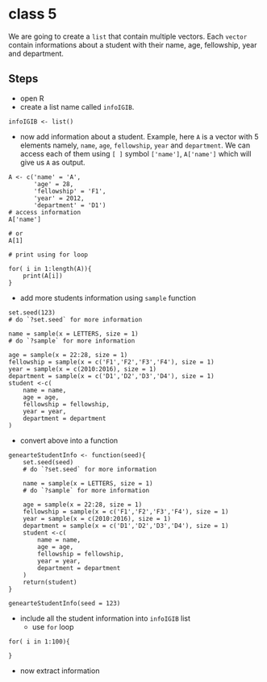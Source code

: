 # class 5

We are going to create a `list` that contain multiple vectors. Each `vector` contain informations
about a student with their name, age, fellowship, year and department.

## Steps

- open R
- create a list name called `infoIGIB`.
```{R}
infoIGIB <- list()

```
- now add information about a student. 
  Example, here `A` is a vector with 5 elements namely, `name`, `age`, `fellowship`, `year` and `department`.
  We can access each of them using `[ ]` symbol `['name']`, `A['name']` which will give us `A` as output.
```{R}
A <- c('name' = 'A',
       'age' = 28,
       'fellowship' = 'F1',
       'year' = 2012,
       'department' = 'D1')
# access information 
A['name']

# or 
A[1]

# print using for loop

for( i in 1:length(A)){
	print(A[i])
}

```
- add more students information using `sample` function
```{R}
set.seed(123)
# do `?set.seed` for more information

name = sample(x = LETTERS, size = 1)
# do `?sample` for more information

age = sample(x = 22:28, size = 1)
fellowship = sample(x = c('F1','F2','F3','F4'), size = 1)
year = sample(x = c(2010:2016), size = 1)
department = sample(x = c('D1','D2','D3','D4'), size = 1)
student <-c(
    name = name,
    age = age,
    fellowship = fellowship,
    year = year,
    department = department
)

```
- convert above into a function
```{R}
genearteStudentInfo <- function(seed){
	set.seed(seed)
	# do `?set.seed` for more information

	name = sample(x = LETTERS, size = 1)
	# do `?sample` for more information

	age = sample(x = 22:28, size = 1)
	fellowship = sample(x = c('F1','F2','F3','F4'), size = 1)
	year = sample(x = c(2010:2016), size = 1)
	department = sample(x = c('D1','D2','D3','D4'), size = 1)
	student <-c(
		name = name,
		age = age,
		fellowship = fellowship,
		year = year,
		department = department
	)
	return(student)
}

genearteStudentInfo(seed = 123)
```

- include all the student information into `infoIGIB` list
    - use `for` loop
```{R}
for( i in 1:100){

}

```
- now extract information
